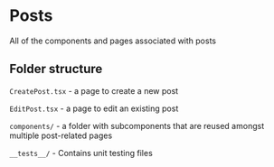 # Posts

All of the components and pages associated with posts

## Folder structure

`CreatePost.tsx` - a page to create a new post

`EditPost.tsx` - a page to edit an existing post

`components/` - a folder with subcomponents that are reused amongst multiple post-related pages

`__tests__/` - Contains unit testing files
